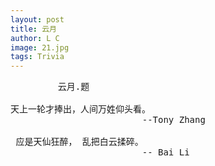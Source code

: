 ```yaml
---
layout: post
title: 云月
author: L C
image: 21.jpg
tags: Trivia
---
```

<PRE>
         云月.题   

天上一轮才捧出，人间万姓仰头看。
                         --Tony Zhang  

 应是天仙狂醉， 乱把白云揉碎。
                         -- Bai Li

<PRE>

 
